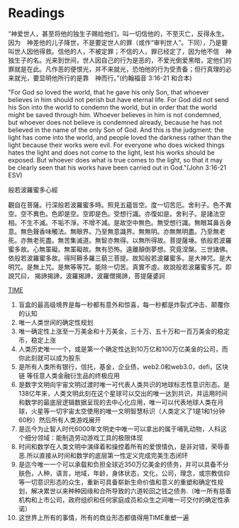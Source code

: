 # Readings

“神爱世人，甚至将他的独生子赐给他们，叫一切信他的，不至灭亡，反得永生。因为　神差他的儿子降世，不是要定世人的罪（或作“审判世人”。下同），乃是要叫世人因他得救。信他的人，不被定罪；不信的人，罪已经定了，因为他不信　神独生子的名。光来到世间，世人因自己的行为是恶的，不爱光倒爱黑暗，定他们的罪就是在此。凡作恶的便恨光，并不来就光，恐怕他的行为受责备；但行真理的必来就光，要显明他所行的是靠　神而行。”(约翰福音 3:16-21 和合本)

"For God so loved the world, that he gave his only Son, that whoever believes in him should not perish but have eternal life.
For God did not send his Son into the world to condemn the world, but in order that the world might be saved through him.
Whoever believes in him is not condemned, but whoever does not believe is condemned already, because he has not believed in the name of the only Son of God.
And this is the judgment: the light has come into the world, and people loved the darkness rather than the light because their works were evil.
For everyone who does wicked things hates the light and does not come to the light, lest his works should be exposed.
But whoever does what is true comes to the light, so that it may be clearly seen that his works have been carried out in God."(John 3:16-21 ESV)


般若波羅蜜多心經

觀自在菩薩。行深般若波羅蜜多時。照見五蘊皆空。度一切苦厄。舍利子。色不異空。空不異色。色即是空。空即是色。受想行識。亦復如是。舍利子。是諸法空相。不生不滅。不垢不淨。不增不減。是故空中無色。無受想行識。無眼耳鼻舌身意。無色聲香味觸法。無眼界。乃至無意識界。無無明。亦無無明盡。乃至無老死。亦無老死盡。無苦集滅道。無智亦無得。以無所得故。菩提薩埵。依般若波羅蜜多故。心無罣礙。無罣礙故。無有恐怖。遠離顛倒夢想。究竟涅槃。三世諸佛。依般若波羅蜜多故。得阿耨多羅三藐三菩提。故知般若波羅蜜多。是大神咒。是大明咒。是無上咒。是無等等咒。能除一切苦。真實不虛。故說般若波羅蜜多咒。即說咒曰，
揭諦揭諦，波羅揭諦，波羅僧揭諦，菩提薩婆訶

[TIME](https://time-omni.com/)
1. 盲盒的最高级境界是每一秒都有意外和惊喜，每一秒都是炸裂式冲击、颠覆你的认知
2. 唯一人类世间的确定性规划
3. 唯一确定性上涨至一万美金和十万美金，三十万、五十万和一百万美金的稳定币，稳定上涨
4. 人类历史唯一一个，或是第一个确定性达到10万亿和100万亿美金的公司，而你此刻就可以成为股东
5. 是所有人类所有银行，信托，基金，企业债，web2.0和web3.0，defi，区块链 等任意人类金融衍生品的终极应用
6. 是数字文明向宇宙文明过渡时唯一可代表人类共识的地球标志性意识形态。是138亿年来，人类文明此刻在这个星球可以交出的唯一达到共识，并运用时间和数学的最底层逻辑数据呈现的去中心化应用，唯一可以代表地球人类在月球，火星等一切宇宙太空使用的唯一文明智慧标识（人类定义了1是1和1分钟60秒）然后所有人类游戏展开
7. 是迄今为止智人时代6000年文明史中唯一可以拿出的属于哺乳动物，人科这个细分领域：能制造劳动游戏工具的极限体现
8. 时间和数学在人类文明中演绎着和操控着所有的爱恨情仇，是非对错，荣辱善恶.所以直接从时间和数学的底层第一性定义完成完美生态闭环
9. 是迄今唯一一个可以承载和负担全球近350万亿美金的债务，并可以具备不分肤色，人种，语言，地域，年龄，身体状态，文化，公司，理念，或宗教信仰等一切意识形态的众生，重新可具备崭新生命价值和意义的重塑和确定性规划，解决累世以来种种因缘和合所导致的六道轮回之钱之债务.（唯一所有慈善机构和上市公司，政府组织和任何家庭成员和众生之间唯一可交付的确定性承诺）
10. 这世界上所有的事情，所有的商业形态都值得用TIME重塑一遍

